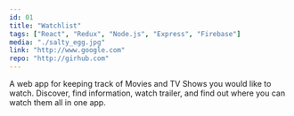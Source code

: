 ```yaml
---
id: 01
title: "Watchlist"
tags: ["React", "Redux", "Node.js", "Express", "Firebase"]
media: "./salty_egg.jpg"
link: "http://www.google.com"
repo: "http://girhub.com"
---
```


A web app for keeping track of Movies and TV Shows you would like to watch.
Discover, find information, watch trailer, and find out where you can watch them all in one app.
